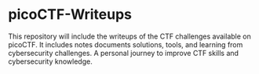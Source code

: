 # picoCTF-Writeups
This repository will include the writeups of the CTF challenges available on picoCTF. It includes notes documents solutions, tools, and learning from cybersecurity challenges. A personal journey to improve CTF skills and cybersecurity knowledge. 
